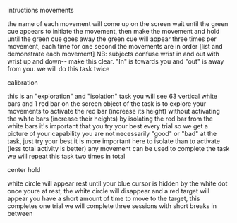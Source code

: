 intructions
movements

the name of each movement will come up on the screen
wait until the green cue appears to initiate the movement, then make the movement and hold until the green cue goes away
the green cue will appear three times per movement, each time for one second
the movements are in order [list and demonstrate each movement]
NB: subjects confuse wrist in and out with wrist up and down-- make this clear. "In" is towards you and "out" is away from you.
we will do this task twice

calibration

this is an "exploration" and "isolation" task
you will see 63 vertical white bars and 1 red bar on the screen
object of the task is to explore your movements to activate the red bar (increase its height) without activating the white bars (increase their heights) by isolating the red bar from the white bars
it's important that you try your best every trial so we get a picture of your capability
you are not necessarily "good" or "bad" at the task, just try your best
it is more important here to isolate than to activate (less total activity is better)
any movement can be used to complete the task
we will repeat this task two times in total

center hold

white circle will appear
rest until your blue cursor is hidden by the white dot
once youre at rest, the white circle will disappear and a red target will appear
you have a short amount of time to move to the target, 
this completes one trial
we will complete three sessions with short breaks in between